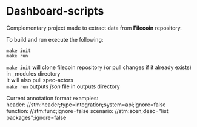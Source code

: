 # Dashboard-scripts

Complementary project made to extract data from **Filecoin** repository.

To build and run execute the following:
``` 
make init
make run
```
`make init` will clone filecoin repository (or pull changes if it already exists) in _modules directory  
It will also pull spec-actors  
`make run` outputs *json* file in outputs directory  

Current annotation format examples:  
header: //stm:header;type=integration;system=api;ignore=false  
function: //stm:func;ignore=false
scenario: //stm:scen;desc="list packages";ignore=false  
